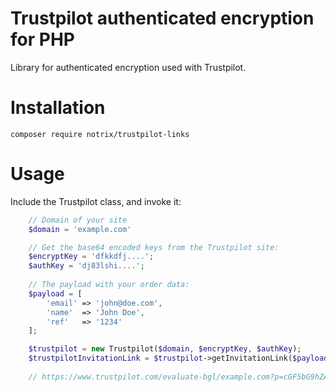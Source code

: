 # Trustpilot authenticated encryption for PHP

Library for authenticated encryption used with Trustpilot.

# Installation

```
composer require notrix/trustpilot-links
```

# Usage

Include the Trustpilot class, and invoke it:

```php
    // Domain of your site
    $domain = 'example.com'

    // Get the base64 encoded keys from the Trustpilot site:
    $encryptKey = 'dfkkdfj....';
    $authKey = 'dj83lshi....';
    
    // The payload with your order data:
    $payload = [
        'email' => 'john@doe.com',
        'name'  => 'John Doe',
        'ref'   => '1234'
    ];

    $trustpilot = new Trustpilot($domain, $encryptKey, $authKey);
    $trustpilotInvitationLink = $trustpilot->getInvitationLink($payload);
    
    // https://www.trustpilot.com/evaluate-bgl/example.com?p=cGF5bG9hZA==
```
